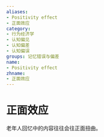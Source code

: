 ```yaml
---
aliases:
- Positivity effect
- 正面效应
category:
- 行为经济学
- 认知偏见
- 认知偏差
- 认知偏误
groups: 记忆错误与偏差
name:
- Positivity effect
zhname:
- 正面效应
---
```


# 正面效应

老年人回忆中的内容往往会往正面扭曲。
